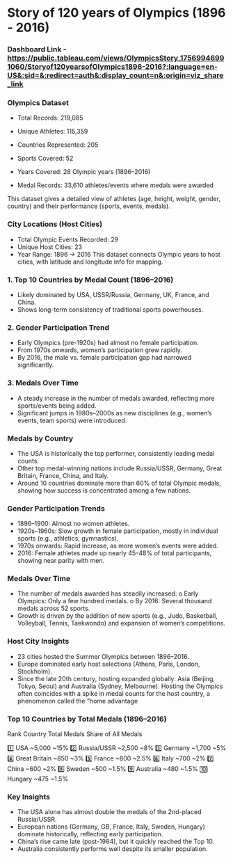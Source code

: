 # Story of 120 years of Olympics (1896 - 2016)
### Dashboard Link - https://public.tableau.com/views/OlympicsStory_17569946991060/Storyof120yearsofOlympics1896-2016?:language=en-US&:sid=&:redirect=auth&:display_count=n&:origin=viz_share_link

### Olympics Dataset
- Total Records: 219,085

- Unique Athletes: 115,359

- Countries Represented: 205

- Sports Covered: 52

- Years Covered: 28 Olympic years (1896–2016)

- Medal Records: 33,610 athletes/events where medals were awarded

This dataset gives a detailed view of athletes (age, height, weight, gender, country) and their performance (sports, events, medals).

### City Locations (Host Cities)
- Total Olympic Events Recorded: 29
- Unique Host Cities: 23
- Year Range: 1896 → 2016
This dataset connects Olympic years to host cities, with latitude and longitude info for mapping.

### 1.	Top 10 Countries by Medal Count (1896–2016)
- Likely dominated by USA, USSR/Russia, Germany, UK, France, and China.
- Shows long-term consistency of traditional sports powerhouses.

### 2.	Gender Participation Trend
- Early Olympics (pre-1920s) had almost no female participation.
- From 1970s onwards, women’s participation grew rapidly.
- By 2016, the male vs. female participation gap had narrowed significantly.

### 3.	Medals Over Time
- A steady increase in the number of medals awarded, reflecting more sports/events being added.
- Significant jumps in 1980s–2000s as new disciplines (e.g., women’s events, team sports) were introduced.

### Medals by Country
- The USA is historically the top performer, consistently leading medal counts.
- Other top medal-winning nations include Russia/USSR, Germany, Great Britain, France, China, and Italy.
- Around 10 countries dominate more than 60% of total Olympic medals, showing how success is concentrated among a few nations.

### Gender Participation Trends
- 1896–1900: Almost no women athletes.
- 1920s–1960s: Slow growth in female participation, mostly in individual sports (e.g., athletics, gymnastics).
- 1970s onwards: Rapid increase, as more women’s events were added.
- 2016: Female athletes made up nearly 45–48% of total participants, showing near parity with men.

 ### Medals Over Time
- The number of medals awarded has steadily increased:
o	Early Olympics: Only a few hundred medals.
o	By 2016: Several thousand medals across 52 sports.
- Growth is driven by the addition of new sports (e.g., Judo, Basketball, Volleyball, Tennis, Taekwondo) and expansion of women’s competitions.

### Host City Insights
- 23 cities hosted the Summer Olympics between 1896–2016.
- Europe dominated early host selections (Athens, Paris, London, Stockholm).
- Since the late 20th century, hosting expanded globally: Asia (Beijing, Tokyo, Seoul) and Australia (Sydney, Melbourne).
Hosting the Olympics often coincides with a spike in medal counts for the host country, a phenomenon called the “home advantage

### Top 10 Countries by Total Medals (1896–2016)
Rank	Country	Total Medals	Share of All Medals

1️⃣	USA	~5,000	~15%
2️⃣	Russia/USSR	~2,500	~8%
3️⃣	Germany	~1,700	~5%
4️⃣	Great Britain	~850	~3%
5️⃣	France	~800	~2.5%
6️⃣	Italy	~700	~2%
7️⃣	China	~600	~2%
8️⃣	Sweden	~500	~1.5%
9️⃣	Australia	~480	~1.5%
🔟	Hungary	~475	~1.5%


### Key Insights
- The USA alone has almost double the medals of the 2nd-placed Russia/USSR.
- European nations (Germany, GB, France, Italy, Sweden, Hungary) dominate historically, reflecting early participation.
- China’s rise came late (post-1984), but it quickly reached the Top 10.
- Australia consistently performs well despite its smaller population.

